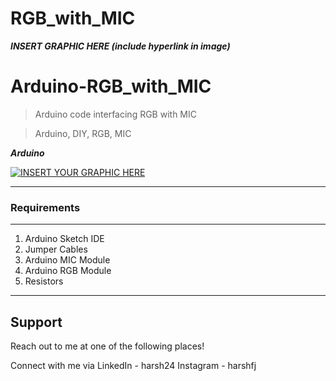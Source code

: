 # RGB_with_MIC

***INSERT GRAPHIC HERE (include hyperlink in image)***

# Arduino-RGB_with_MIC

> Arduino code interfacing RGB with MIC

> Arduino, DIY, RGB, MIC

***Arduino***

[![INSERT YOUR GRAPHIC HERE](https://wallpaperaccess.com/full/1154063.jpg)]()

---

### Requirements
---
1. Arduino Sketch IDE
2. Jumper Cables
3. Arduino MIC Module
4. Arduino RGB Module
5. Resistors

---

## Support

Reach out to me at one of the following places!

Connect with me via LinkedIn - harsh24
Instagram - harshfj
